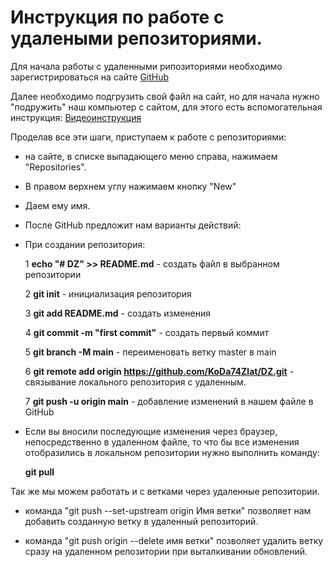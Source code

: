 ﻿# Инструкция по работе с удалеными репозиториями.

Для начала работы с удаленными рипозиториями необходимо зарегистрироваться на сайте [GitHub](https://github.com)

Далее необходимо подгрузить свой файл на сайт, но для начала нужно "подружить" наш компьютер с сайтом, для этого есть вспомогательная инструкция: [Видеоинструкция](https://youtu.be/E8cIjbJMEpE)

Проделав все эти шаги, приступаем к работе с репозиториями: 

- на сайте, в списке выпадающего меню справа, нажимаем "Repositories".

- В правом верхнем углу нажимаем кнопку "New"

- Даем ему имя.

- После GitHub предложит нам варианты действий:

- При создании репозитория: 

    1 **echo "# DZ" >> README.md** - создать файл в выбранном репозитории

    2 **git init** - инициализация репозитория

    3 **git add README.md** - создать изменения

    4 **git commit -m "first commit"** - создать первый коммит

    5 **git branch -M main** - переименовать ветку master в main

    6 **git remote add origin https://github.com/KoDa74Zlat/DZ.git** - связывание локального репозитория с удаленным.

    7 **git push -u origin main** - добавление изменений в нашем файле в GitHub

- Если вы вносили последующие изменения через браузер, непосредственно в удаленном файле, то что бы все изменения отобразились в локальном репозитории нужно выполнить команду:

    **git pull**

Так же мы можем работать и с ветками через удаленные репозитории.

- команда "git push --set-upstream origin Имя ветки" позволяет нам добавить созданную ветку в удаленный репозиторий.

- команда "git push origin --delete имя ветки" позволяет удалить ветку сразу на удаленном репозитории при выталкивании обновлений.

